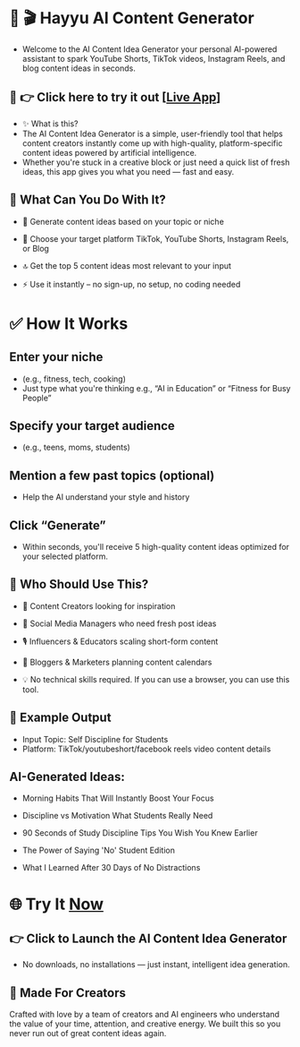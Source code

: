 # 🌟 🎬 Hayyu AI Content Generator
- Welcome to the AI Content Idea Generator your personal AI-powered assistant to spark YouTube Shorts, TikTok videos, Instagram Reels, and blog content ideas in seconds.

## 🔗 👉 Click here to try it out [[Live App](https://hayyu-ai-content-idea-generator.streamlit.app/)]
- ✨ What is this?
- The AI Content Idea Generator is a simple, user-friendly tool that helps content creators instantly come up with high-quality, platform-specific content ideas powered by artificial intelligence.
- Whether you're stuck in a creative block or just need a quick list of fresh ideas, this app gives you what you need — fast and easy.

## 🧠 What Can You Do With It?
- 🎯 Generate content ideas based on your topic or niche

- 🎥 Choose your target platform TikTok, YouTube Shorts, Instagram Reels, or Blog

- 🔝 Get the top 5 content ideas most relevant to your input

- ⚡ Use it instantly – no sign-up, no setup, no coding needed

# ✅ How It Works
## Enter your niche
- (e.g., fitness, tech, cooking)
- Just type what you're thinking e.g., “AI in Education” or “Fitness for Busy People”

## Specify your target audience
- (e.g., teens, moms, students)

## Mention a few past topics (optional)
- Help the AI understand your style and history

## Click “Generate”
- Within seconds, you'll receive 5 high-quality content ideas optimized for your selected platform.

## 👥 Who Should Use This?
- 🎨 Content Creators looking for inspiration

- 📱 Social Media Managers who need fresh post ideas

- 🎙️ Influencers & Educators scaling short-form content

- 📝 Bloggers & Marketers planning content calendars

- 💡 No technical skills required. If you can use a browser, you can use this tool.

## 🎁 Example Output
- Input Topic: Self Discipline for Students
- Platform: TikTok/youtubeshort/facebook reels video  content details

## AI-Generated Ideas:

- Morning Habits That Will Instantly Boost Your Focus

- Discipline vs Motivation What Students Really Need

- 90 Seconds of Study Discipline Tips You Wish You Knew Earlier

- The Power of Saying 'No' Student Edition

- What I Learned After 30 Days of No Distractions

# 🌐 Try It [Now](https://hayyu-ai-content-idea-generator.streamlit.app/)
## 👉 Click to Launch the AI Content Idea Generator

- No downloads, no installations — just instant, intelligent idea generation.

## 🤝 Made For Creators
Crafted with love by a team of creators and AI engineers who understand the value of your time, attention, and creative energy.
We built this so you never run out of great content ideas again.
